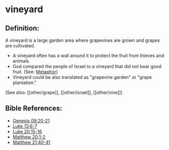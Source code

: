 # vineyard #

## Definition: ##

A vineyard is a large garden area where grapevines are grown and grapes are cultivated.

 * A vineyard often has a wall around it to protect the fruit from thieves and animals.
 * God compared the people of Israel to a vineyard that did not bear good fruit. (See: [Metaphor](en/ta-vol1/translate/man/figs-metaphor))
 * Vineyard could be also translated as "grapevine garden" or "grape plantation."

(See also: [[other/grape]], [[other/israel]], [[other/vine]])

## Bible References: ##

* [Genesis 09:20-21](en/tn/gen/help/09/20)
* [Luke 13:6-7](en/tn/luk/help/13/06)
* [Luke 20:15-16](en/tn/luk/help/20/15)
* [Matthew 20:1-2](en/tn/mat/help/20/01)
* [Matthew 21:40-41](en/tn/mat/help/21/40)